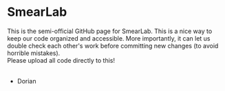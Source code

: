 # SmearLab
This is the semi-official GitHub page for SmearLab. This is a nice way to keep our code organized and accessible. More importantly, it can let us double check each other's work before committing new changes (to avoid horrible mistakes). <br>
Please upload all code directly to this! <br><br>

- Dorian
